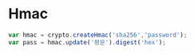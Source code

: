 
# Hmac
```javascript
var hmac = crypto.createHmac('sha256','password');
var pass = hmac.update('평문').digest('hex');
```
